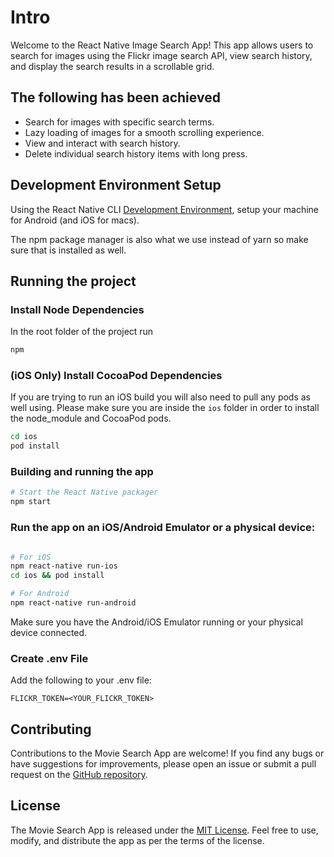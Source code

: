 # Intro

Welcome to the React Native Image Search App! This app allows users to search for images using the Flickr image search API, view search history, and display the search results in a scrollable grid.

## The following has been achieved

- Search for images with specific search terms.
- Lazy loading of images for a smooth scrolling experience.
- View and interact with search history.
- Delete individual search history items with long press.

## Development Environment Setup

Using the React Native CLI [Development Environment](https://reactnative.dev/docs/environment-setup), setup your machine for Android (and iOS for macs).

The npm package manager is also what we use instead of yarn so make sure that is installed as well.

## Running the project

### Install Node Dependencies

In the root folder of the project run

```bash
npm
```

### (iOS Only) Install CocoaPod Dependencies

If you are trying to run an iOS build you will also need to pull any pods as well using. Please make sure you are inside the `ios` folder in order to install the node_module and CocoaPod pods.

```bash
cd ios
pod install
```

### Building and running the app

```bash
# Start the React Native packager
npm start
```

### Run the app on an iOS/Android Emulator or a physical device:

```bash

# For iOS
npm react-native run-ios
cd ios && pod install

# For Android
npm react-native run-android
```

Make sure you have the Android/iOS Emulator running or your physical device connected.

### Create .env File

Add the following to your .env file:
```FLICKR_URL=https://api.flickr.com
FLICKR_TOKEN=<YOUR_FLICKR_TOKEN>
```

## Contributing

Contributions to the Movie Search App are welcome! If you find any bugs or have suggestions for improvements, please open an issue or submit a pull request on the [GitHub repository](https://github.com/YaAlB/FlickrProject).

## License

The Movie Search App is released under the [MIT License](https://opensource.org/licenses/MIT). Feel free to use, modify, and distribute the app as per the terms of the license.
